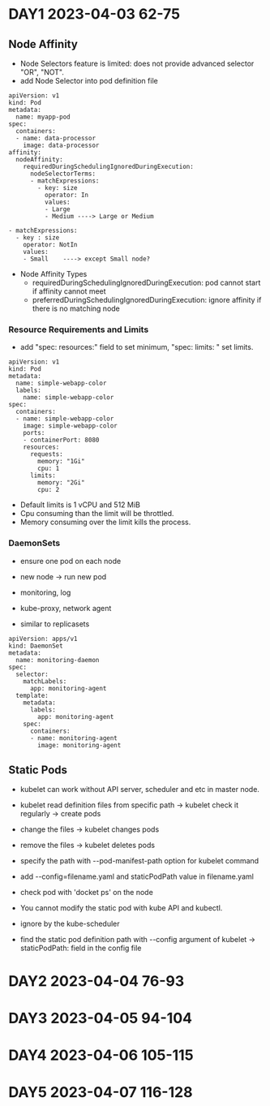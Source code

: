 
# DAY1 2023-04-03 62-75

 
 ## Node Affinity
 
 * Node Selectors feature is limited: does not provide advanced selector "OR", "NOT".
 * add Node Selector into pod definition file
 ```
 apiVersion: v1
 kind: Pod
 metadata:
   name: myapp-pod
 spec:
   containers:
   - name: data-processor
     image: data-processor
 affinity:
   nodeAffinity:
     requiredDuringSchedulingIgnoredDuringExecution:
       nodeSelectorTerms:
       - matchExpressions:
         - key: size
           operator: In
           values:
           - Large
           - Medium ----> Large or Medium
 ```
 
 ```
 - matchExpressions:
   - key : size
     operator: NotIn
     values:
     - Small    ----> except Small node?
 ```
 
 * Node Affinity Types
   * requiredDuringSchedulingIgnoredDuringExecution: pod cannot start if affinity cannot meet
   * preferredDuringSchedulingIgnoredDuringExecution: ignore affinity if there is no matching node
 
 ### Resource Requirements and Limits
 
 * add "spec: resources:" field to set minimum, "spec: limits: " set limits.
 ```
 apiVersion: v1
 kind: Pod
 metadata:
   name: simple-webapp-color
   labels:
     name: simple-webapp-color
 spec:
   containers:
   - name: simple-webapp-color
     image: simple-webapp-color
     ports:
     - containerPort: 8080
     resources:
       requests:
         memory: "1Gi"
         cpu: 1
       limits:
         memory: "2Gi"
         cpu: 2
 ```
 
 * Default limits is 1 vCPU and 512 MiB
 * Cpu consuming than the limit will be throttled.
 * Memory consuming over the limit kills the process.
 
### DaemonSets

* ensure one pod on each node
* new node -> run new pod
* monitoring, log
* kube-proxy, network agent

* similar to replicasets
```
apiVersion: apps/v1
kind: DaemonSet
metadata:
  name: monitoring-daemon
spec:
  selector:
    matchLabels:
      app: monitoring-agent
  template:
    metadata:
      labels:
        app: monitoring-agent
    spec:
      containers:
      - name: monitoring-agent
        image: monitoring-agent
```

## Static Pods

* kubelet can work without API server, scheduler and etc in master node.
* kubelet read definition files from specific path -> kubelet check it regularly -> create pods
* change the files -> kubelet changes pods
* remove the files -> kubelet deletes pods
* specify the path with --pod-manifest-path option for kubelet command
* add --config=filename.yaml and staticPodPath value in filename.yaml

* check pod with 'docket ps' on the node
* You cannot modify the static pod with kube API and kubectl.
* ignore by the kube-scheduler

* find the static pod definition path with --config argument of kubelet -> staticPodPath: field in the config file

# DAY2 2023-04-04 76-93


# DAY3 2023-04-05 94-104


# DAY4 2023-04-06 105-115


# DAY5 2023-04-07 116-128
